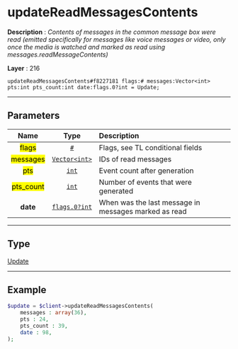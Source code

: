 # updateReadMessagesContents

**Description** : *Contents of messages in the common message box were read \(emitted specifically for messages like voice messages or video, only once the media is watched and marked as read using messages\.readMessageContents\)*

**Layer** : 216

```tl
updateReadMessagesContents#f8227181 flags:# messages:Vector<int> pts:int pts_count:int date:flags.0?int = Update;
```

---

## Parameters

| Name | Type | Description |
| :---: | :---: | :--- |
| <mark>flags</mark> | [`#`](type/#) | Flags, see TL conditional fields |
| <mark>messages</mark> | [`Vector<int>`](type/int) | IDs of read messages |
| <mark>pts</mark> | [`int`](type/int) | Event count after generation |
| <mark>pts_count</mark> | [`int`](type/int) | Number of events that were generated |
| **date** | [`flags.0?int`](type/int) | When was the last message in messages marked as read |

---

## Type

[Update](type/Update)

---

## Example

```php
$update = $client->updateReadMessagesContents(
	messages : array(36),
	pts : 24,
	pts_count : 39,
	date : 98,
);
```